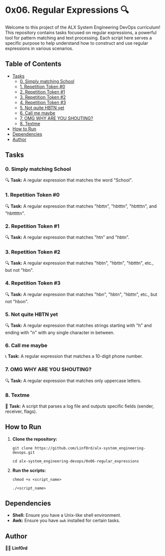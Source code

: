 
# 0x06. Regular Expressions 🔍

Welcome to this project of the ALX System Engineering DevOps curriculum! This repository contains tasks focused on regular expressions, a powerful tool for pattern matching and text processing. Each script here serves a specific purpose to help understand how to construct and use regular expressions in various scenarios.

## Table of Contents

-   [Tasks](#tasks)
    -   [0. Simply matching School](#0-simply-matching-school)
    -   [1. Repetition Token #0](#1-repetition-token-0)
    -   [2. Repetition Token #1](#2-repetition-token-1)
    -   [3. Repetition Token #2](#3-repetition-token-2)
    -   [4. Repetition Token #3](#4-repetition-token-3)
    -   [5. Not quite HBTN yet](#5-not-quite-hbtn-yet)
    -   [6. Call me maybe](#6-call-me-maybe)
    -   [7. OMG WHY ARE YOU SHOUTING?](#7-omg-why-are-you-shouting)
    -   [8. Textme](#8-textme)
-   [How to Run](#how-to-run)
-   [Dependencies](#dependencies)
-   [Author](#author)

## Tasks

### 0. Simply matching School

🔍 **Task:** A regular expression that matches the word "School".

### 1. Repetition Token #0

🔍 **Task:** A regular expression that matches "hbttn", "hbtttn", "hbttttn", and "hbtttttn".

### 2. Repetition Token #1

🔍 **Task:** A regular expression that matches "htn" and "hbtn".

### 3. Repetition Token #2

🔍 **Task:** A regular expression that matches "hbtn", "hbttn", "hbtttn", etc., but not "hbn".

### 4. Repetition Token #3

🔍 **Task:** A regular expression that matches "hbn", "hbtn", "hbttn", etc., but not "hbon".

### 5. Not quite HBTN yet

🔍 **Task:** A regular expression that matches strings starting with "h" and ending with "n" with any single character in between.

### 6. Call me maybe

📞 **Task:** A regular expression that matches a 10-digit phone number.

### 7. OMG WHY ARE YOU SHOUTING?

🔍 **Task:** A regular expression that matches only uppercase letters.

### 8. Textme

📄 **Task:** A script that parses a log file and outputs specific fields (sender, receiver, flags).

## How to Run

1.  **Clone the repository:**
    
    `git clone https://github.com/Linf0rd/alx-system_engineering-devops.git`
    
    `cd alx-system_engineering-devops/0x06-regular_expressions` 
    
2.  **Run the scripts:**
        
    `chmod +x <script_name>`
    
    `./<script_name>` 
    

## Dependencies

-   **Shell:**  Ensure you have a Unix-like shell environment.
-   **Awk:**  Ensure you have  `awk`  installed for certain tasks.

## Author

👨‍💻 **Linf0rd**